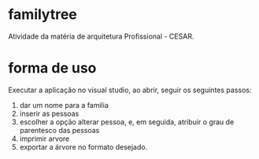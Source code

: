 # familytree
Atividade da matéria de arquitetura Profissional - CESAR.

# forma de uso

Executar a aplicação no visual studio, ao abrir, seguir os seguintes passos:
1) dar um nome para a familia
2) inserir as pessoas
3) escolher a opção alterar pessoa, e, em seguida, atribuir o grau de parentesco das pessoas
4) imprimir arvore
5) exportar a árvore no formato desejado.

